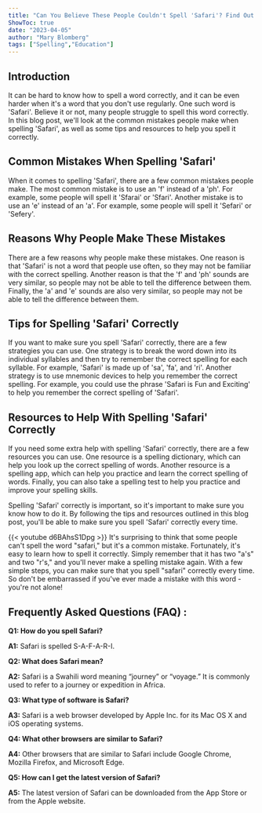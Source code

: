 ```yaml
---
title: "Can You Believe These People Couldn't Spell 'Safari'? Find Out How You Can Spell It Right!"
ShowToc: true 
date: "2023-04-05"
author: "Mary Blomberg" 
tags: ["Spelling","Education"]
---
```

## Introduction

It can be hard to know how to spell a word correctly, and it can be even harder when it's a word that you don't use regularly. One such word is 'Safari'. Believe it or not, many people struggle to spell this word correctly. In this blog post, we'll look at the common mistakes people make when spelling 'Safari', as well as some tips and resources to help you spell it correctly.

## Common Mistakes When Spelling 'Safari'

When it comes to spelling 'Safari', there are a few common mistakes people make. The most common mistake is to use an 'f' instead of a 'ph'. For example, some people will spell it 'Sfarai' or 'Sfari'. Another mistake is to use an 'e' instead of an 'a'. For example, some people will spell it 'Sefari' or 'Sefery'.

## Reasons Why People Make These Mistakes

There are a few reasons why people make these mistakes. One reason is that 'Safari' is not a word that people use often, so they may not be familiar with the correct spelling. Another reason is that the 'f' and 'ph' sounds are very similar, so people may not be able to tell the difference between them. Finally, the 'a' and 'e' sounds are also very similar, so people may not be able to tell the difference between them.

## Tips for Spelling 'Safari' Correctly

If you want to make sure you spell 'Safari' correctly, there are a few strategies you can use. One strategy is to break the word down into its individual syllables and then try to remember the correct spelling for each syllable. For example, 'Safari' is made up of 'sa', 'fa', and 'ri'. Another strategy is to use mnemonic devices to help you remember the correct spelling. For example, you could use the phrase 'Safari is Fun and Exciting' to help you remember the correct spelling of 'Safari'.

## Resources to Help With Spelling 'Safari' Correctly

If you need some extra help with spelling 'Safari' correctly, there are a few resources you can use. One resource is a spelling dictionary, which can help you look up the correct spelling of words. Another resource is a spelling app, which can help you practice and learn the correct spelling of words. Finally, you can also take a spelling test to help you practice and improve your spelling skills.

Spelling 'Safari' correctly is important, so it's important to make sure you know how to do it. By following the tips and resources outlined in this blog post, you'll be able to make sure you spell 'Safari' correctly every time.

{{< youtube d6BAhsS1Dpg >}} 
It's surprising to think that some people can't spell the word "safari," but it's a common mistake. Fortunately, it's easy to learn how to spell it correctly. Simply remember that it has two "a's" and two "r's," and you'll never make a spelling mistake again. With a few simple steps, you can make sure that you spell "safari" correctly every time. So don't be embarrassed if you've ever made a mistake with this word - you're not alone!

## Frequently Asked Questions (FAQ) :
**Q1: How do you spell Safari?**

**A1:** Safari is spelled S-A-F-A-R-I.

**Q2: What does Safari mean?**

**A2:** Safari is a Swahili word meaning “journey” or “voyage.” It is commonly used to refer to a journey or expedition in Africa.

**Q3: What type of software is Safari?**

**A3:** Safari is a web browser developed by Apple Inc. for its Mac OS X and iOS operating systems.

**Q4: What other browsers are similar to Safari?**

**A4:** Other browsers that are similar to Safari include Google Chrome, Mozilla Firefox, and Microsoft Edge.

**Q5: How can I get the latest version of Safari?**

**A5:** The latest version of Safari can be downloaded from the App Store or from the Apple website.





